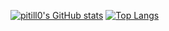 [![pitill0's GitHub stats](https://github-readme-streak-stats.herokuapp.com?user=pitill0&theme=dark)](https://git.io/streak-stats)
[![Top Langs](https://github-readme-stats.vercel.app/api/top-langs/?username=pitill0)](https://github.com/anuraghazra/github-readme-stats)
<!-- ![pitill0's GitHub stats](https://github-readme-stats.vercel.app/api?username=pitill0&show_icons=true&theme=nord)
[![pitill0](http://github-readme-streak-stats.herokuapp.com?user=pitill0&theme=dark&background=000000)](https://git.io/streak-stats)

## Hi there 👋

**pitill0/pitill0** is a ✨ _special_ ✨ repository because its `README.md` (this file) appears on your GitHub profile.

Here are some ideas to get you started:

- 🔭 I’m currently working on ...
- 🌱 I’m currently learning ...
- 👯 I’m looking to collaborate on ...
- 🤔 I’m looking for help with ...
- 💬 Ask me about ...
- 📫 How to reach me: ...
- 😄 Pronouns: ...
- ⚡ Fun fact: ...
-->
